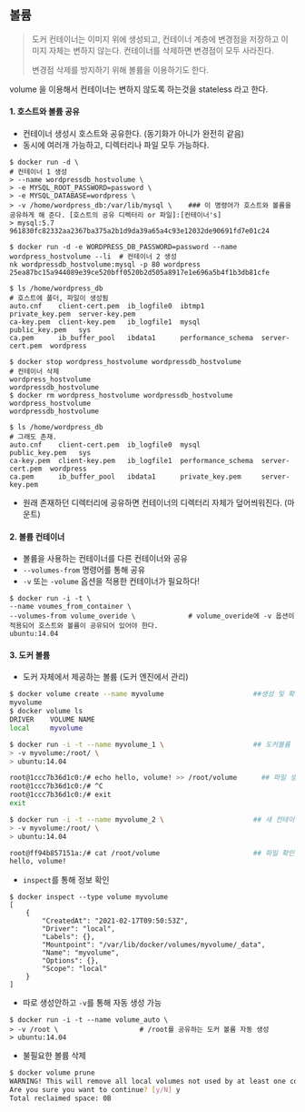 ## 볼륨

> 도커 컨테이너는 이미지 위에 생성되고, 컨테이너 계층에 변경점을 저장하고 이미지 자체는 변하지 않는다. 컨테이너를 삭제하면 변경점이 모두 사라진다.
>
> 변경점 삭제를 방지하기 위해 볼륨을 이용하기도 한다.

volume 을 이용해서 컨테이너는 변하지 않도록 하는것을 stateless 라고 한다.



#### 1. 호스트와 볼륨 공유

* 컨테이너 생성시 호스트와 공유한다. (동기화가 아니가 완전히 같음)
* 동시에 여러개 가능하고, 디렉터리나 파일 모두 가능하다.

```shell
$ docker run -d \  																# 컨테이너 1 생성
> --name wordpressdb_hostvolume \
> -e MYSQL_ROOT_PASSWORD=password \
> -e MYSQL_DATABASE=wordpress \
> -v /home/wordpress_db:/var/lib/mysql \	### 이 명령어가 호스트와 볼륨을 공유하게 해 준다. [호스트의 공유 디렉터리 or 파일]:[컨테이너's]
> mysql:5.7
961830fc82332aa2367ba375a2b1d9da39a65a4c93e12032de90691fd7e01c24

$ docker run -d -e WORDPRESS_DB_PASSWORD=password --name wordpress_hostvolume --li  # 컨테이너 2 생성
nk wordpressdb_hostvolume:mysql -p 80 wordpress
25ea87bc15a944089e39ce520bff0520b2d505a8917e1e696a5b4f1b3db81cfe
			
$ ls /home/wordpress_db 													# 호스트에 폴더, 파일이 생성됨
auto.cnf    client-cert.pem  ib_logfile0  ibtmp1              private_key.pem  server-key.pem
ca-key.pem  client-key.pem   ib_logfile1  mysql               public_key.pem   sys
ca.pem      ib_buffer_pool   ibdata1      performance_schema  server-cert.pem  wordpress

$ docker stop wordpress_hostvolume wordpressdb_hostvolume 						# 컨테이너 삭제
wordpress_hostvolume
wordpressdb_hostvolume
$ docker rm wordpress_hostvolume wordpressdb_hostvolume
wordpress_hostvolume
wordpressdb_hostvolume

$ ls /home/wordpress_db														# 그래도 존재.			
auto.cnf    client-cert.pem  ib_logfile0  mysql               public_key.pem   sys
ca-key.pem  client-key.pem   ib_logfile1  performance_schema  server-cert.pem  wordpress
ca.pem      ib_buffer_pool   ibdata1      private_key.pem     server-key.pem
```

* 원래 존재하던 디렉터리에 공유하면 컨테이너의 디렉터리 자체가 덮어씌워진다. (마운트)



#### 2. 볼륨 컨테이너

* 볼륨을 사용하는 컨테이너를 다른 컨테이너와 공유
* `--volumes-from` 명령어를 통해 공유
* `-v` 또는 `-volume` 옵션을 적용한 컨테이너가 필요하다!

```shell
$ docker run -i -t \
--name voumes_from_container \
--volumes-from volume_overide \				# volume_overide에 -v 옵션이 적용되어 호스트와 볼륨이 공유되어 있어야 한다.
ubuntu:14.04
```



#### 3. 도커 볼륨

* 도커 자체에서 제공하는 볼륨 (도커 엔진에서 관리)

```sh
$ docker volume create --name myvolume						##생성 및 확인
myvolume
$ docker volume ls
DRIVER    VOLUME NAME
local     myvolume

$ docker run -i -t --name myvolume_1 \						## 도커볼륨 연결 [볼륨 이름]:[컨테이너 공유 디렉터리]
> -v myvolume:/root/ \
> ubuntu:14.04

root@1ccc7b36d1c0:/# echo hello, volume! >> /root/volume      ## 파일 생성
root@1ccc7b36d1c0:/# ^C
root@1ccc7b36d1c0:/# exit
exit

$ docker run -i -t --name myvolume_2 \						## 새 컨테이너 도커볼륨 연결
> -v myvolume:/root/ \
> ubuntu:14.04

root@ff94b857151a:/# cat /root/volume						## 파일 확인
hello, volume!
```

* `inspect`를 통해 정보 확인

```shell
$ docker inspect --type volume myvolume
[
    {
        "CreatedAt": "2021-02-17T09:50:53Z",
        "Driver": "local",
        "Labels": {},
        "Mountpoint": "/var/lib/docker/volumes/myvolume/_data",
        "Name": "myvolume",
        "Options": {},
        "Scope": "local"
    }
]
```

* 따로 생성안하고 `-v`를 통해 자동 생성 가능

```shell
$ docker run -i -t --name volume_auto \
> -v /root \					# /root를 공유하는 도커 볼륨 자동 생성
> ubuntu:14.04
```

* 불필요한 볼륨 삭제

```sh
$ docker volume prune
WARNING! This will remove all local volumes not used by at least one container.
Are you sure you want to continue? [y/N] y
Total reclaimed space: 0B
```

